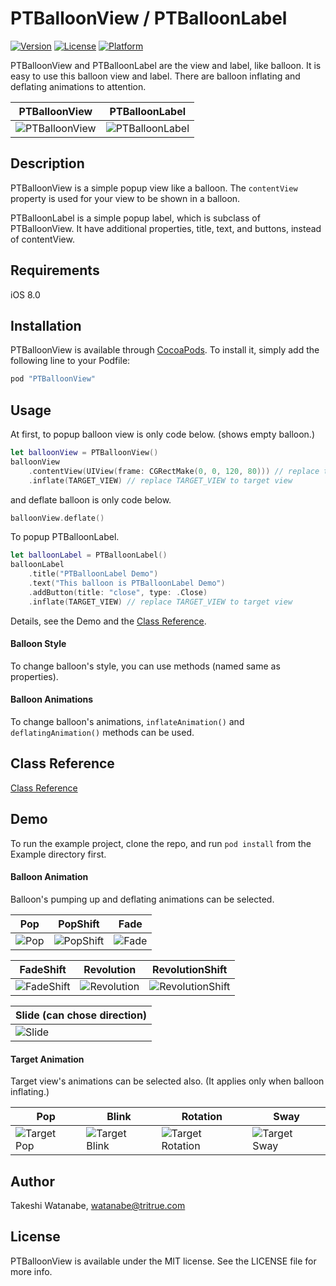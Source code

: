 # PTBalloonView / PTBalloonLabel

[![Version](https://img.shields.io/cocoapods/v/PTBalloonView.svg?style=flat)](http://cocoapods.org/pods/PTBalloonView)
[![License](https://img.shields.io/cocoapods/l/PTBalloonView.svg?style=flat)](http://cocoapods.org/pods/PTBalloonView)
[![Platform](https://img.shields.io/cocoapods/p/PTBalloonView.svg?style=flat)](http://cocoapods.org/pods/PTBalloonView)

PTBalloonView and PTBalloonLabel are the view and label, like balloon.
It is easy to use this balloon view and label.
There are balloon inflating and deflating animations to attention.

|PTBalloonView|PTBalloonLabel|
|---|---|
|![PTBalloonView](https://raw.githubusercontent.com/pjocprac/PTBalloonView/master/Images/balloon_view.gif "PTBalloonView")|![PTBalloonLabel](https://raw.githubusercontent.com/pjocprac/PTBalloonView/master/Images/style_popshift.gif "PTBalloonLabel")|

## Description
PTBalloonView is a simple popup view like a balloon. The `contentView` property is used for your view to be shown in a balloon.

PTBalloonLabel is a simple popup label, which is subclass of PTBalloonView. It have additional properties, title, text, and buttons, instead of contentView.

## Requirements
iOS 8.0

## Installation

PTBalloonView is available through [CocoaPods](http://cocoapods.org). To install
it, simply add the following line to your Podfile:

```ruby
pod "PTBalloonView"
```

## Usage

At first, to popup balloon view is only code below. (shows empty balloon.)
```swift
let balloonView = PTBalloonView()
balloonView
    .contentView(UIView(frame: CGRectMake(0, 0, 120, 80))) // replace to your content view
    .inflate(TARGET_VIEW) // replace TARGET_VIEW to target view
```
and deflate balloon is only code below.
```swift
balloonView.deflate()
```

To popup PTBalloonLabel.
```swift
let balloonLabel = PTBalloonLabel()
balloonLabel
    .title("PTBalloonLabel Demo")
    .text("This balloon is PTBalloonLabel Demo")
    .addButton(title: "close", type: .Close)
    .inflate(TARGET_VIEW) // replace TARGET_VIEW to target view
```

Details, see the Demo and the [Class Reference](#ClassReference).

#### Balloon Style
To change balloon's style, you can use methods (named same as properties).

#### Balloon Animations
To change balloon's animations, `inflateAnimation()` and `deflatingAnimation()` methods can be used.

<a name="ClassReference"></a>
## Class Reference
[Class Reference](Documents/README.md)

## Demo
To run the example project, clone the repo, and run `pod install` from the Example directory first.

#### Balloon Animation
Balloon's pumping up and deflating animations can be selected.

|Pop|PopShift|Fade|
|---|---|---|
|![Pop](https://raw.githubusercontent.com/pjocprac/PTBalloonView/master/Images/style_pop.gif "Pop")|![PopShift](https://raw.githubusercontent.com/pjocprac/PTBalloonView/master/Images/style_popshift.gif "PopShift")|![Fade](https://raw.githubusercontent.com/pjocprac/PTBalloonView/master/Images/style_fade.gif "Fade")|

|FadeShift|Revolution|RevolutionShift|
|---|---|---|
|![FadeShift](https://raw.githubusercontent.com/pjocprac/PTBalloonView/master/Images/style_fadeshift.gif "FadeShift")|![Revolution](https://raw.githubusercontent.com/pjocprac/PTBalloonView/master/Images/style_revolution.gif "Revolution")|![RevolutionShift](https://raw.githubusercontent.com/pjocprac/PTBalloonView/master/Images/style_revolutionshift.gif "RevolutionShift")|

|Slide (can chose direction)|
|---|
|![Slide](https://raw.githubusercontent.com/pjocprac/PTBalloonView/master/Images/style_slide.gif "Slide")|

#### Target Animation
Target view's animations can be selected also. (It applies only when balloon inflating.)

|Pop|Blink|Rotation|Sway|
|---|---|---|---|
|![Target Pop](https://raw.githubusercontent.com/pjocprac/PTBalloonView/master/Images/target_style_pop.gif "Target Pop")|![Target Blink](https://raw.githubusercontent.com/pjocprac/PTBalloonView/master/Images/target_style_blink.gif "Target Blink")|![Target Rotation](https://raw.githubusercontent.com/pjocprac/PTBalloonView/master/Images/target_style_rotation.gif "Target Rotation")|![Target Sway](https://raw.githubusercontent.com/pjocprac/PTBalloonView/master/Images/target_style_sway.gif "Target Sway")|

## Author

Takeshi Watanabe, watanabe@tritrue.com

## License

PTBalloonView is available under the MIT license. See the LICENSE file for more info.

